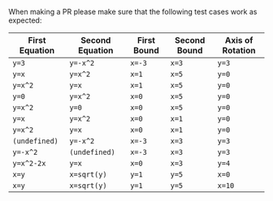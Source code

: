 When making a PR please make sure that the following test cases work as expected:

| First Equation | Second Equation | First Bound | Second Bound | Axis of Rotation |
| -------------- | --------------- | ----------- | ------------ | ---------------- |
| `y=3` | `y=-x^2` | `x=-3` | `x=3` | `y=3` |
| `y=x` | `y=x^2` | `x=1` | `x=5` | `y=0` |
| `y=x^2` | `y=x` | `x=1` | `x=5` | `y=0` |
| `y=0` | `y=x^2` | `x=0` | `x=5` | `y=0` |
| `y=x^2` | `y=0` | `x=0` | `x=5` | `y=0` |
| `y=x` | `y=x^2` | `x=0` | `x=1` | `y=0` |
| `y=x^2` | `y=x` | `x=0` | `x=1` | `y=0` |
| `(undefined)` | `y=-x^2` | `x=-3` | `x=3` | `y=3` |
| `y=-x^2` | `(undefined)` | `x=-3` | `x=3` | `y=3` |
| `y=x^2-2x` | `y=x` | `x=0` | `x=3` | `y=4` |
| `x=y` | `x=sqrt(y)` | `y=1` | `y=5` | `x=0` |
| `x=y` | `x=sqrt(y)` | `y=1` | `y=5` | `x=10` |
